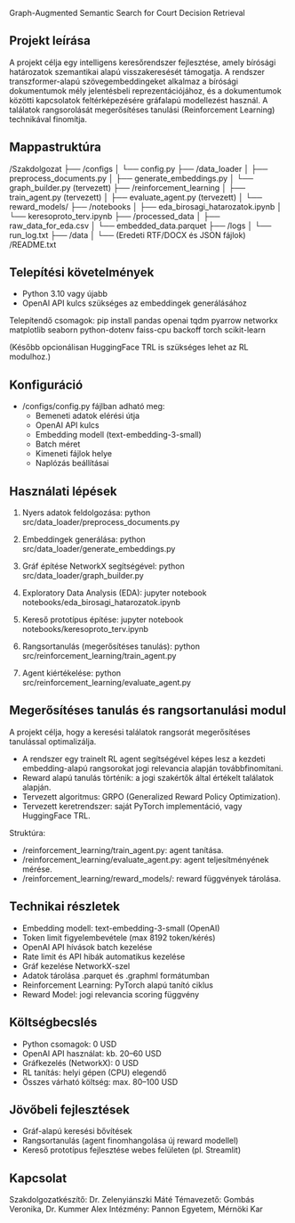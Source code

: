 Graph-Augmented Semantic Search for Court Decision Retrieval

Projekt leírása
---------------
A projekt célja egy intelligens keresőrendszer fejlesztése, amely bírósági határozatok szemantikai alapú visszakeresését támogatja.
A rendszer transzformer-alapú szövegembeddingeket alkalmaz a bírósági dokumentumok mély jelentésbeli reprezentációjához,
és a dokumentumok közötti kapcsolatok feltérképezésére gráfalapú modellezést használ.
A találatok rangsorolását megerősítéses tanulási (Reinforcement Learning) technikával finomítja.

Mappastruktúra
--------------
/Szakdolgozat
├── /configs
│   └── config.py
├── /data_loader
│   ├── preprocess_documents.py
│   ├── generate_embeddings.py
│   └── graph_builder.py (tervezett)
├── /reinforcement_learning
│   ├── train_agent.py (tervezett)
│   ├── evaluate_agent.py (tervezett)
│   └── reward_models/
├── /notebooks
│   ├── eda_birosagi_hatarozatok.ipynb
│   └── keresoproto_terv.ipynb
├── /processed_data
│   ├── raw_data_for_eda.csv
│   └── embedded_data.parquet
├── /logs
│   └── run_log.txt
├── /data
│   └── (Eredeti RTF/DOCX és JSON fájlok)
/README.txt

Telepítési követelmények
------------------------
- Python 3.10 vagy újabb
- OpenAI API kulcs szükséges az embeddingek generálásához

Telepítendő csomagok:
pip install pandas openai tqdm pyarrow networkx matplotlib seaborn python-dotenv faiss-cpu backoff torch scikit-learn

(Később opcionálisan HuggingFace TRL is szükséges lehet az RL modulhoz.)

Konfiguráció
------------
- /configs/config.py fájlban adható meg:
  - Bemeneti adatok elérési útja
  - OpenAI API kulcs
  - Embedding modell (text-embedding-3-small)
  - Batch méret
  - Kimeneti fájlok helye
  - Naplózás beállításai

Használati lépések
------------------
1. Nyers adatok feldolgozása:
   python src/data_loader/preprocess_documents.py

2. Embeddingek generálása:
   python src/data_loader/generate_embeddings.py

3. Gráf építése NetworkX segítségével:
   python src/data_loader/graph_builder.py

4. Exploratory Data Analysis (EDA):
   jupyter notebook notebooks/eda_birosagi_hatarozatok.ipynb

5. Kereső prototípus építése:
   jupyter notebook notebooks/keresoproto_terv.ipynb

6. Rangsortanulás (megerősítéses tanulás):
   python src/reinforcement_learning/train_agent.py

7. Agent kiértékelése:
   python src/reinforcement_learning/evaluate_agent.py

Megerősítéses tanulás és rangsortanulási modul
----------------------------------------------
A projekt célja, hogy a keresési találatok rangsorát megerősítéses tanulással optimalizálja.

- A rendszer egy trainelt RL agent segítségével képes lesz a kezdeti embedding-alapú rangsorokat jogi relevancia alapján továbbfinomítani.
- Reward alapú tanulás történik: a jogi szakértők által értékelt találatok alapján.
- Tervezett algoritmus: GRPO (Generalized Reward Policy Optimization).
- Tervezett keretrendszer: saját PyTorch implementáció, vagy HuggingFace TRL.

Struktúra:
- /reinforcement_learning/train_agent.py: agent tanítása.
- /reinforcement_learning/evaluate_agent.py: agent teljesítményének mérése.
- /reinforcement_learning/reward_models/: reward függvények tárolása.

Technikai részletek
-------------------
- Embedding modell: text-embedding-3-small (OpenAI)
- Token limit figyelembevétele (max 8192 token/kérés)
- OpenAI API hívások batch kezelése
- Rate limit és API hibák automatikus kezelése
- Gráf kezelése NetworkX-szel
- Adatok tárolása .parquet és .graphml formátumban
- Reinforcement Learning: PyTorch alapú tanító ciklus
- Reward Model: jogi relevancia scoring függvény

Költségbecslés
--------------
- Python csomagok: 0 USD
- OpenAI API használat: kb. 20–60 USD
- Gráfkezelés (NetworkX): 0 USD
- RL tanítás: helyi gépen (CPU) elegendő
- Összes várható költség: max. 80–100 USD

Jövőbeli fejlesztések
---------------------
- Gráf-alapú keresési bővítések
- Rangsortanulás (agent finomhangolása új reward modellel)
- Kereső prototípus fejlesztése webes felületen (pl. Streamlit)

Kapcsolat
---------
Szakdolgozatkészítő: Dr. Zelenyiánszki Máté
Témavezető: Gombás Veronika, Dr. Kummer Alex
Intézmény: Pannon Egyetem, Mérnöki Kar
